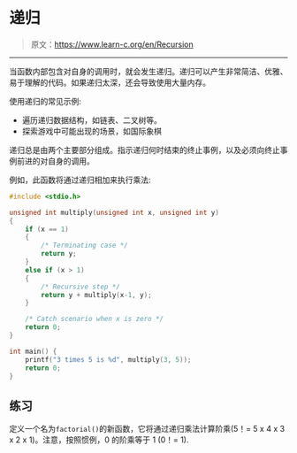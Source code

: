 # 递归

> 原文：<https://www.learn-c.org/en/Recursion>

* * *

当函数内部包含对自身的调用时，就会发生递归。递归可以产生非常简洁、优雅、易于理解的代码。如果递归太深，还会导致使用大量内存。

使用递归的常见示例:

*   遍历递归数据结构，如链表、二叉树等。
*   探索游戏中可能出现的场景，如国际象棋

递归总是由两个主要部分组成。指示递归何时结束的终止事例，以及必须向终止事例前进的对自身的调用。

例如，此函数将通过递归相加来执行乘法:

```cpp
#include <stdio.h>

unsigned int multiply(unsigned int x, unsigned int y)
{
    if (x == 1)
    {
        /* Terminating case */
        return y;
    }
    else if (x > 1)
    {
        /* Recursive step */
        return y + multiply(x-1, y);
    }

    /* Catch scenario when x is zero */
    return 0;
}

int main() {
    printf("3 times 5 is %d", multiply(3, 5));
    return 0;
} 
```

## 练习

定义一个名为`factorial()`的新函数，它将通过递归乘法计算阶乘(5！= 5 x 4 x 3 x 2 x 1)。注意，按照惯例，0 的阶乘等于 1 (0！= 1).